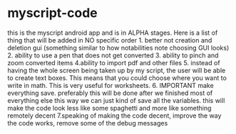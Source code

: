 # myscript-code
this is the myscript android app and is in ALPHA stages. Here is a list of thing that will be added in NO specific order 1. better not creation and deletion gui (something similar to how notabilities note choosing GUI looks) 2. ability to use a pen that does not get converted 3. ability to pinch and zoom converted items 4.ability to import pdf and other files 5. instead of having the whole screen being taken up by my script, the user will be able to create text boxes. This means that you could choose where you want to write in math. This is very useful for worksheets. 6. IMPORTANT make everything save. preferably this will be done after we finished most of everything else this way we can just kind of save all the variables. this will make the code  look less like some spaghetti and more like something remotely decent 7.speaking of making the code decent, improve the way the code works, remove some of the debug messages

